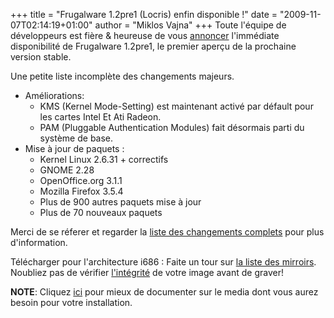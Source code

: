 +++
title = "Frugalware 1.2pre1 (Locris) enfin disponible !"
date = "2009-11-07T02:14:19+01:00"
author = "Miklos Vajna"
+++
Toute l'équipe de développeurs est fière & heureuse de vous [annoncer](/news/151) l'immédiate disponibilité de Frugalware 1.2pre1, le premier aperçu de la prochaine version stable.  

 Une petite liste incomplète des changements majeurs.  

* Améliorations:
	+ KMS (Kernel Mode-Setting) est maintenant activé par défault pour les cartes Intel Et Ati Radeon.
	+ PAM (Pluggable Authentication Modules) fait désormais parti du système de base.
* Mise à jour de paquets :
	+ Kernel Linux 2.6.31 + correctifs
	+ GNOME 2.28
	+ OpenOffice.org 3.1.1
	+ Mozilla Firefox 3.5.4
	+ Plus de 900 autres paquets mise à jour
	+ Plus de 70 nouveaux paquets


 Merci de se réferer et regarder la [liste des changements complets](http://ftp.frugalware.org/pub/frugalware/frugalware-testing/ChangeLog.txt) pour plus d'information.  

 Télécharger pour l'architecture i686 : Faite un tour sur [la liste des mirroirs](http://frugalware.org/download/frugalware-testing-iso). Noubliez pas de vérifier [l'intégrité](http://frugalware.org/download/frugalware-testing-iso/SHA1SUMS) de votre image avant de graver!  

**NOTE**: Cliquez [ici](/docs/install#_choosing_installation_flavor) pour mieux de documenter sur le media dont vous aurez besoin pour votre installation.  
